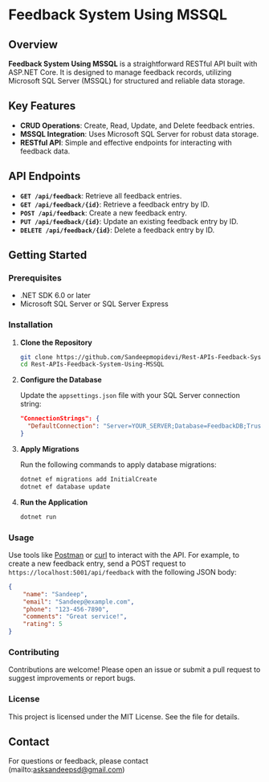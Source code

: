 # Feedback System Using MSSQL

## Overview

**Feedback System Using MSSQL** is a straightforward RESTful API built with ASP.NET Core. It is designed to manage feedback records, utilizing Microsoft SQL Server (MSSQL) for structured and reliable data storage.

## Key Features

- **CRUD Operations**: Create, Read, Update, and Delete feedback entries.
- **MSSQL Integration**: Uses Microsoft SQL Server for robust data storage.
- **RESTful API**: Simple and effective endpoints for interacting with feedback data.

## API Endpoints

- **`GET /api/feedback`**: Retrieve all feedback entries.
- **`GET /api/feedback/{id}`**: Retrieve a feedback entry by ID.
- **`POST /api/feedback`**: Create a new feedback entry.
- **`PUT /api/feedback/{id}`**: Update an existing feedback entry by ID.
- **`DELETE /api/feedback/{id}`**: Delete a feedback entry by ID.

## Getting Started

### Prerequisites

- .NET SDK 6.0 or later
- Microsoft SQL Server or SQL Server Express

### Installation

1. **Clone the Repository**
   ```bash
   git clone https://github.com/Sandeepmopidevi/Rest-APIs-Feedback-System-Using-MSSQL/
   cd Rest-APIs-Feedback-System-Using-MSSQL
   ```

2. **Configure the Database**

   Update the `appsettings.json` file with your SQL Server connection string:

   ```json
   "ConnectionStrings": {
     "DefaultConnection": "Server=YOUR_SERVER;Database=FeedbackDB;Trusted_Connection=true;TrustServerCertificate=true;"
   }
   ```

3. **Apply Migrations**

   Run the following commands to apply database migrations:

   ```bash
   dotnet ef migrations add InitialCreate
   dotnet ef database update
   ```

4. **Run the Application**

   ```bash
   dotnet run
   ```
### Usage

Use tools like [Postman](https://www.postman.com/) or [curl](https://curl.se/) to interact with the API. For example, to create a new feedback entry, send a POST request to `https://localhost:5001/api/feedback` with the following JSON body:

```json
{
    "name": "Sandeep",
    "email": "Sandeep@example.com",
    "phone": "123-456-7890",
    "comments": "Great service!",
    "rating": 5
}
```

### Contributing

Contributions are welcome! Please open an issue or submit a pull request to suggest improvements or report bugs.

### License

This project is licensed under the MIT License. See the file for details.

## Contact

For questions or feedback, please contact (mailto:asksandeepsd@gmail.com)
